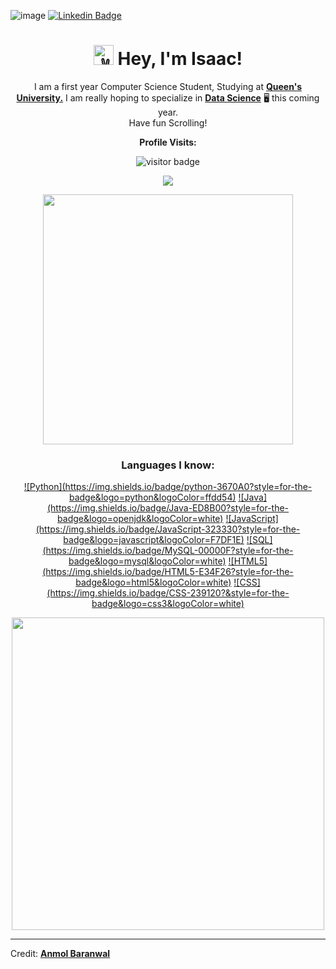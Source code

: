 ![image](https://github.com/i-ouellette/i-ouellette/assets/157050094/8a4eab11-47fd-4570-a199-00a08d210791)
[![Linkedin Badge](https://img.shields.io/badge/-LinkedIn-blue?style=flat-square&logo=Linkedin&logoColor=white&link=https://www.linkedin.com/in/isaac-ouellette-/)](https://www.linkedin.com/in/isaac-ouellette-/)
<h1 align="center"><picture>
  <source srcset="https://fonts.gstatic.com/s/e/notoemoji/latest/270c_fe0f/512.webp" type="image/webp">
  <img src="https://fonts.gstatic.com/s/e/notoemoji/latest/270c_fe0f/512.gif" alt="✌" width="32" height="32">
</picture>Hey, I'm Isaac!</h1>

<p align="center" width="150px">I am a first year Computer Science Student, Studying at <a href="https://www.queensu.ca/"><b>Queen's University.</b></a> I am really hoping to specialize in <a href= "https://www.cs.queensu.ca/undergraduate/programs/options/data-analytics.php"><b>Data Science</b></a> 🖥️ this coming year. <br> Have fun Scrolling!</p>
<p align="center"><b>Profile Visits:</b></p>
<p align="center"><img src="https://profile-counter.glitch.me/%7Bi-ouellette%7D/count.svg" alt="visitor badge"/></p>
<p align="center"><img src="https://github-readme-stats.vercel.app/api/top-langs/?username=i-ouellette&layout=compact&hide=TSQL&theme=blue_navy"></p>
<p align="center" ><img src="https://github-readme-stats.vercel.app/api?username=i-ouellette&count_private=true&show_icons=true&&theme=blue_navy&include_all_commits=true" width="400"></p> 

<h3 align="center"> Languages I know:</h3>
<div align="center">
<a href="">![Python](https://img.shields.io/badge/python-3670A0?style=for-the-badge&logo=python&logoColor=ffdd54)</a>
<a href="">![Java](https://img.shields.io/badge/Java-ED8B00?style=for-the-badge&logo=openjdk&logoColor=white)</a>
<a href="">![JavaScript](https://img.shields.io/badge/JavaScript-323330?style=for-the-badge&logo=javascript&logoColor=F7DF1E)</a>
<a href="">![SQL](https://img.shields.io/badge/MySQL-00000F?style=for-the-badge&logo=mysql&logoColor=white)</a>
<a href="">![HTML5](https://img.shields.io/badge/HTML5-E34F26?style=for-the-badge&logo=html5&logoColor=white)</a>
<a href="">![CSS](https://img.shields.io/badge/CSS-239120?&style=for-the-badge&logo=css3&logoColor=white)</a>
</div>
<p align="center"><img src="https://user-images.githubusercontent.com/74038190/225813708-98b745f2-7d22-48cf-9150-083f1b00d6c9.gif" width="500"><br></p>

---

Credit: <a href="https://github.com/Anmol-Baranwal"><b>Anmol Baranwal</b></a>
